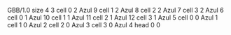 <gs-board> GBB/1.0
size 4 3
cell 0 2 Azul 9 
cell 1 2 Azul 8 
cell 2 2 Azul 7 
cell 3 2 Azul 6 
cell 0 1 Azul 10 
cell 1 1 Azul 11 
cell 2 1 Azul 12 
cell 3 1 Azul 5 
cell 0 0 Azul 1 
cell 1 0 Azul 2 
cell 2 0 Azul 3 
cell 3 0 Azul 4 
head 0 0
 </gs-board>